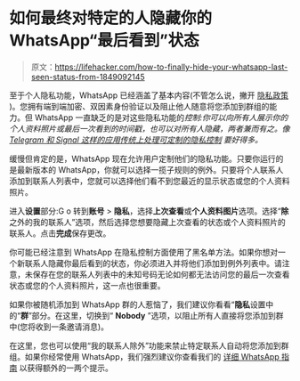 # 如何最终对特定的人隐藏你的 WhatsApp“最后看到”状态

> 原文：<https://lifehacker.com/how-to-finally-hide-your-whatsapp-last-seen-status-from-1849092145>

至于个人隐私功能，WhatsApp 已经涵盖了基本内容(不管怎么说，撇开 [隐私政策](https://lifehacker.com/what-happens-if-you-dont-accept-whatsapps-new-privacy-p-1846880181) )。您拥有端到端加密、双因素身份验证以及阻止他人随意将您添加到群组的能力。但 WhatsApp 一直缺乏的是对这些隐私功能的*控制:你可以向所有人展示你的个人资料照片或最后一次看到的时间戳，也可以对所有人隐藏，两者兼而有之。像 [Telegram 和 Signal 这样的应用传统上处理可定制的隐私控制](https://lifehacker.com/for-better-privacy-use-these-apps-instead-of-whatsapp-1845551260) 要好得多。* 



缓慢但肯定的是，WhatsApp 现在允许用户定制他们的隐私功能。只要你运行的是最新版本的 WhatsApp，你就可以选择一揽子规则的例外。只要将个人联系人添加到联系人列表中，您就可以选择他们看不到您最近的显示状态或您的个人资料照片。

进入**设置**部分:G o 转到**账号** > **隐私**，选择**上次查看**或**个人资料图片**选项。选择“**除**之外的我的联系人”选项，然后选择您想要隐藏上次查看的状态或个人资料照片的联系人。点击**完成**保存更改。

你可能已经注意到 WhatsApp 在隐私控制方面使用了黑名单方法。如果你想对一个新联系人隐藏你最后看到的状态，你必须进入并将他们添加到例外列表中。请注意，未保存在您的联系人列表中的未知号码无论如何都无法访问您的最后一次查看状态或您的个人资料照片，这一点也很重要。

如果你被随机添加到 WhatsApp 群的人惹恼了，我们建议你看看“**隐私**设置中的“**群**”部分。在这里，切换到“ **Nobody** ”选项，以阻止所有人直接将您添加到群中(您将收到一条邀请消息)。

在这里，您也可以使用“我的联系人除外”功能来禁止特定联系人自动将您添加到群组。如果你经常使用 WhatsApp，我们强烈建议你查看我们的 [详细 WhatsApp 指南](https://lifehacker.com/18-of-the-best-hidden-whatsapp-features-you-should-know-1848029332) 以获得额外的一两个提示。